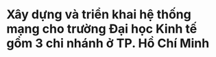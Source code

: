 # Xây dựng và triển khai hệ thống mạng cho trường Đại học Kinh tế gồm 3 chi nhánh ở TP. Hồ Chí Minh
